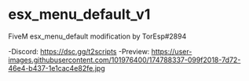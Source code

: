 # esx_menu_default_v1
FiveM esx_menu_default modification by TorEsp#2894

-Discord: https://dsc.gg/t2scripts
-Preview: https://user-images.githubusercontent.com/101976400/174788337-099f2018-7d72-46e4-b437-1e1cac4e82fe.jpg
